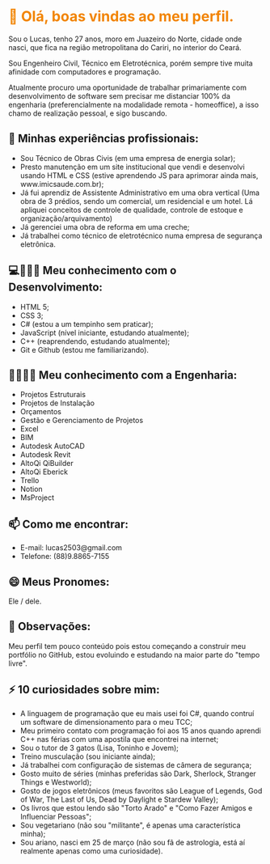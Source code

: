<h1 style="color: #f28500; textalign: right;">👋 Olá, boas vindas ao meu perfil.</h1>

<p>Sou o Lucas, tenho 27 anos, moro em Juazeiro do Norte, cidade onde nasci, que fica na região metropolitana do Cariri, no interior do Ceará.</p>
<p>Sou Engenheiro Civil, Técnico em Eletrotécnica, porém sempre tive muita afinidade com computadores e programação.</p>
<p>Atualmente procuro uma oportunidade de trabalhar primariamente com desenvolvimento de software sem precisar me distanciar 100% da engenharia (preferencialmente na modalidade remota - homeoffice), a isso chamo de realização pessoal, e sigo buscando.</p>

<h2>🔭 Minhas experiências profissionais:</h2>

<ul>
  <li>Sou Técnico de Obras Civis (em uma empresa de energia solar);</li>
  <li>Presto manutenção em um site institucional que vendi e desenvolvi usando HTML e CSS (estive aprendendo JS para aprimorar ainda mais, www.imicsaude.com.br);</li>
  <li>Já fui aprendiz de Assistente Administrativo em uma obra vertical (Uma obra de 3 prédios, sendo um comercial, um residencial e um hotel. Lá apliquei conceitos de controle de qualidade, controle de estoque e organização/arquivamento)
  <li>Já gerenciei uma obra de reforma em uma creche;</li>
  <li>Já trabalhei como técnico de eletrotécnico numa empresa de segurança eletrônica.</li>
</ul>

<h2>💻👨🏽‍💻 Meu conhecimento com o Desenvolvimento:</h2>

<ul>
  <li>HTML 5;</li>
  <li>CSS 3;</li>
  <li>C# (estou a um tempinho sem praticar);</li>
  <li>JavaScript (nível iniciante, estudando atualmente);</li>
  <li>C++ (reaprendendo, estudando atualmente);</li>
  <li>Git e Github (estou me familiarizando).</li>
</ul>

<h2>🔧👨🏽‍🔧 Meu conhecimento com a Engenharia:</h2>

<ul>
  <li>Projetos Estruturais</li>
  <li>Projetos de Instalação</li>
  <li>Orçamentos</li>
  <li>Gestão e Gerenciamento de Projetos</li>
  <li>Excel</li>
  <li>BIM</li>
  <li>Autodesk AutoCAD</li>
  <li>Autodesk Revit</li>
  <li>AltoQi QiBuilder</li>
  <li>AltoQi Eberick</li>
  <li>Trello</li>
  <li>Notion</li>
  <li>MsProject</li>
</ul>

<h2>📫 Como me encontrar:</h2>

<ul>
  <li>E-mail: lucas2503@gmail.com</li>
  <li>Telefone: (88)9.8865-7155</li>
</ul>

<h2>😄 Meus Pronomes: </h2>

<p>Ele / dele.</p>

<h2>💬 Observações: </h2>

<p>Meu perfil tem pouco conteúdo pois estou começando a construir meu portfólio no GitHub, estou evoluindo e estudando na maior parte do "tempo livre".</p>

<h2>⚡ 10 curiosidades sobre mim: </h2>

<ul>
  <li>A linguagem de programação que eu mais usei foi C#, quando contruí um software de dimensionamento para o meu TCC;</li>
  <li>Meu primeiro contato com programação foi aos 15 anos quando aprendi C++ nas férias com uma apostila que encontrei na internet;</li>
  <li>Sou o tutor de 3 gatos (Lisa, Toninho e Jovem);</li>
  <li>Treino musculação (sou iniciante ainda);</li>
  <li>Já trabalhei com configuração de sistemas de câmera de segurança;</li>
  <li>Gosto muito de séries (minhas preferidas são Dark, Sherlock, Stranger Things e Westworld);</li>
  <li>Gosto de jogos eletrônicos (meus favoritos são League of Legends, God of War, The Last of Us, Dead by Daylight e Stardew Valley);</li>
  <li>Os livros que estou lendo são "Torto Arado" e "Como Fazer Amigos e Influenciar Pessoas";</li>
  <li>Sou vegetariano (não sou "militante", é apenas uma característica minha);</li>
  <li>Sou ariano, nasci em 25 de março (não sou fã de astrologia, está aí realmente apenas como uma curiosidade).</li>
</ul>

<!--
**englucaslc/englucaslc** is a ✨ _special_ ✨ repository because its `README.md` (this file) appears on your GitHub profile.

Here are some ideas to get you started:

-  I’m currently working on ...
-  I’m currently learning ...
- 👯 I’m looking to collaborate on ...
- 🤔 I’m looking for help with ...
-  Ask me about ...
-  How to reach me: ...
-  Pronouns: ...
-  Fun fact: ...
-->
